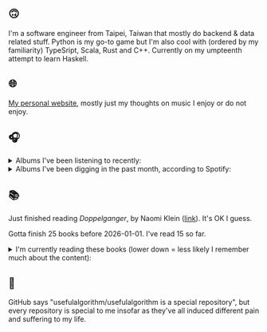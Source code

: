 ## 🙃

I'm a software engineer from Taipei, Taiwan that mostly do backend & data related stuff. Python is my go-to game but I'm also cool with (ordered by my familiarity) TypeSript, Scala, Rust and C++. Currently on my umpteenth attempt to learn Haskell.

## 🌐

[My personal website](https://usefulalgorithm.github.io/), mostly just my thoughts on music I enjoy or do not enjoy.

## 🎧

<details>
<summary>Albums I've been listening to recently:</summary>

- _The Spiritual Sound_, by Agriculture
- _Aesthethica_, by Liturgy
- _A Danger to Ourselves_, by Lucrecia Dalt
- _General Patterns_, by Mammo
- _11-1988_, by Kareem
- _93696_, by Liturgy
- _HUMAN ERROR CLUB AT KENNY'S HOUSE_, by HUMAN ERROR CLUB, Kenny Segal
- _Friend_, by james K

</details>

<details>
<summary>Albums I've been digging in the past month, according to Spotify:</summary>

- _wishful thinking_, by Duval Timothy
- _Liminality / Dream State Return_, by Elder
- _Mossbane Lantern_, by Sallow Moth
- _Friend_, by james K
- _A Danger to Ourselves_, by Lucrecia Dalt
- _Wide Awake_, by Mechatok
- _Today, I Wrote Nothing_, by billy woods
- _Easy Lover_, by Martin Miller
- _CRUX_, by Al Wootton
- _GUSH_, by Kaitlyn Aurelia Smith

</details>

## 📚

Just finished reading _Doppelganger_, by Naomi Klein ([link](https://hardcover.app/books/doppelganger-9)). It's OK I guess.

Gotta finish 25 books before 2026-01-01. I've read 15 so far.

<details>
<summary>I'm currently reading these books (lower down = less likely I remember much about the content):</summary>

- _Bad Infinity: Selected Writings_, by Aria Dean ([link](https://hardcover.app/books/bad-infinity))
- _The Absence of Myth: Writings on Surrealism_, by Georges Bataille, Michael   Richardson ([link](https://hardcover.app/books/the-absence-of-myth-writings-on-surrealism))
- _Genesis and Trace: Derrida Reading Husserl and Heidegger_, by Paola Marrati, Simon Sparks ([link](https://hardcover.app/books/genesis-and-trace))
- _Philosophical Chemistry: Genealogy of a Scientific Field_, by Manuel DeLanda ([link](https://hardcover.app/books/philosophical-chemistry))
- _Political Categories: Thinking Beyond Concepts_, by Michael Marder ([link](https://hardcover.app/books/political-categories))
- _Regeneration_, by Pat Barker ([link](https://hardcover.app/books/regeneration-1991))
- _K-punk_, by Mark Fisher ([link](https://hardcover.app/books/k-punk-2018))
- _A Biography of Ordinary Man: On Authorities and Minorities_, by François Laruelle, Jessie Hock, and friends ([link](https://hardcover.app/books/a-biography-of-ordinary-man))
- _A Short History of Decay_, by Emil M. Cioran, Richard Howard ([link](https://hardcover.app/books/a-short-history-of-decay))
- _Anti-Oedipus_, by Gilles Deleuze, Félix Guattari ([link](https://hardcover.app/books/anti-oedipus))
- _A Thousand Plateaus_, by Gilles Deleuze, Félix Guattari ([link](https://hardcover.app/books/a-thousand-plateaus))

</details>

## 💬

GitHub says "usefulalgorithm/usefulalgorithm is a special repository", but every repository is special to me insofar as they've all induced different pain and suffering to my life.